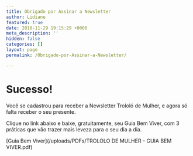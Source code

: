 ```yaml
---
title: Obrigado por Assinar a Newsletter
author: Lidiane
featured: true
date: 2018-11-29 19:15:29 +0000
meta_description: ''
hidden: false
categories: []
layout: page
permalink: /Obrigado-por-Assinar-a-Newsletter/

---
```

# Sucesso! 

Você se cadastrou para receber a Newsletter Trololó de Mulher, e agora só falta receber o seu presente. 

Clique no link abaixo e baixe, gratuitamente, seu Guia Bem Viver, com 3 práticas que vão trazer mais leveza para o seu dia a dia.

[Guia Bem Viver](/uploads/PDFs/TROLOLO DE MULHER - GUIA BEM VIVER.pdf)
